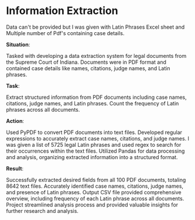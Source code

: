# Information Extraction

Data can't be provided but I was given with Latin Phrases Excel sheet and Multiple number of Pdf's containing case details.

**Situation**:

Tasked with developing a data extraction system for legal documents from the Supreme Court of Indiana.
Documents were in PDF format and contained case details like names, citations, judge names, and Latin phrases.


**Task**:

Extract structured information from PDF documents including case names, citations, judge names, and Latin phrases.
Count the frequency of Latin phrases across all documents.

**Action**:

Used PyPDF to convert PDF documents into text files.
Developed regular expressions to accurately extract case names, citations, and judge names.
I was given a list of 5725 legal Latin phrases and used regex to search for their occurrences within the text files.
Utilized Pandas for data processing and analysis, organizing extracted information into a structured format.

**Result**:

Successfully extracted desired fields from all 100 PDF documents, totaling 8642 text files.
Accurately identified case names, citations, judge names, and presence of Latin phrases.
Output CSV file provided comprehensive overview, including frequency of each Latin phrase across all documents.
Project streamlined analysis process and provided valuable insights for further research and analysis.




